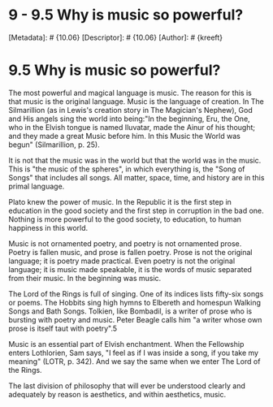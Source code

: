 # 9 - 9.5 Why is music so powerful?
[Metadata]: # {10.06}
[Descriptor]: # {10.06}
[Author]: # {kreeft}

# 9.5 Why is music so powerful?
The most powerful and magical language is music. The reason for this is that
music is the original language. Music is the language of creation. In The
Silmarillion (as in Lewis's creation story in The Magician's Nephew), God and
His angels sing the world into being:"In the beginning, Eru, the One, who in
the Elvish tongue is named Iluvatar, made the Ainur of his thought; and they
made a great Music before him. In this Music the World was begun"
(Silmarillion, p. 25).

It is not that the music was in the world but that the world was in the music.
This is "the music of the spheres", in which everything is, the "Song of Songs"
that includes all songs. All matter, space, time, and history are in this
primal language.

Plato knew the power of music. In the Republic it is the first step in
education in the good society and the first step in corruption in the bad one.
Nothing is more powerful to the good society, to education, to human happiness
in this world.

Music is not ornamented poetry, and poetry is not ornamented prose. Poetry is
fallen music, and prose is fallen poetry. Prose is not the original language;
it is poetry made practical. Even poetry is not the original language; it is
music made speakable, it is the words of music separated from their music. In
the beginning was music.

The Lord of the Rings is full of singing. One of its indices lists fifty-six
songs or poems. The Hobbits sing high hymns to Elbereth and homespun Walking
Songs and Bath Songs. Tolkien, like Bombadil, is a writer of prose who is
bursting with poetry and music. Peter Beagle calls him "a writer whose own
prose is itself taut with poetry".5

Music is an essential part of Elvish enchantment. When the Fellowship enters
Lothlorien, Sam says, "I feel as if I was inside a song, if you take my
meaning" (LOTR, p. 342). And we say the same when we enter The Lord of the
Rings.

The last division of philosophy that will ever be understood clearly and
adequately by reason is aesthetics, and within aesthetics, music.

